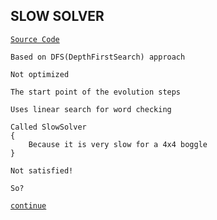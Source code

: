 ## SLOW SOLVER
[`Source Code`](https://github.com/tafo/BoggleSolver/blob/SlowSolver/BoggleSolver.Library/SlowSolver.cs)
```
Based on DFS(DepthFirstSearch) approach

Not optimized

The start point of the evolution steps

Uses linear search for word checking

Called SlowSolver
{
    Because it is very slow for a 4x4 boggle
}
```
```
Not satisfied!

So? 
```
[`continue`](https://github.com/tafo/BoggleSolver/tree/BinarySolver)
